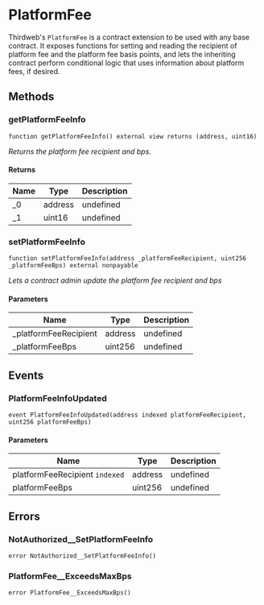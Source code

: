 # PlatformFee





Thirdweb&#39;s `PlatformFee` is a contract extension to be used with any base contract. It exposes functions for setting and reading  the recipient of platform fee and the platform fee basis points, and lets the inheriting contract perform conditional logic  that uses information about platform fees, if desired.



## Methods

### getPlatformFeeInfo

```solidity
function getPlatformFeeInfo() external view returns (address, uint16)
```



*Returns the platform fee recipient and bps.*


#### Returns

| Name | Type | Description |
|---|---|---|
| _0 | address | undefined
| _1 | uint16 | undefined

### setPlatformFeeInfo

```solidity
function setPlatformFeeInfo(address _platformFeeRecipient, uint256 _platformFeeBps) external nonpayable
```



*Lets a contract admin update the platform fee recipient and bps*

#### Parameters

| Name | Type | Description |
|---|---|---|
| _platformFeeRecipient | address | undefined
| _platformFeeBps | uint256 | undefined



## Events

### PlatformFeeInfoUpdated

```solidity
event PlatformFeeInfoUpdated(address indexed platformFeeRecipient, uint256 platformFeeBps)
```





#### Parameters

| Name | Type | Description |
|---|---|---|
| platformFeeRecipient `indexed` | address | undefined |
| platformFeeBps  | uint256 | undefined |



## Errors

### NotAuthorized__SetPlatformFeeInfo

```solidity
error NotAuthorized__SetPlatformFeeInfo()
```






### PlatformFee__ExceedsMaxBps

```solidity
error PlatformFee__ExceedsMaxBps()
```







